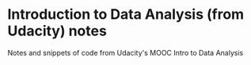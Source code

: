 # Introduction to Data Analysis (from Udacity) notes
Notes and snippets of code from Udacity's MOOC Intro to Data Analysis
